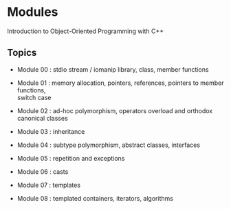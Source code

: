 # Modules
Introduction to Object-Oriented Programming with C++

## Topics
- Module 00 :  stdio stream / iomanip library, class, member functions

- Module 01 :  memory allocation, pointers, references, pointers to member functions,  
switch case

- Module 02 :  ad-hoc polymorphism, operators overload and orthodox canonical classes

- Module 03 :  inheritance

- Module 04 :  subtype polymorphism, abstract classes, interfaces

- Module 05 :  repetition and exceptions

- Module 06 :  casts

- Module 07 :  templates

- Module 08 :  templated containers, iterators, algorithms
